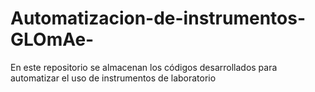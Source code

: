 # Automatizacion-de-instrumentos-GLOmAe-
En este repositorio se almacenan los códigos desarrollados para automatizar el uso de instrumentos de laboratorio
